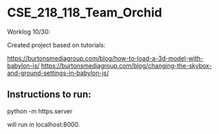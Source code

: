 # CSE_218_118_Team_Orchid

Worklog 10/30:

Created project based on tutorials:

 https://burtonsmediagroup.com/blog/how-to-load-a-3d-model-with-babylon-js/
 https://burtonsmediagroup.com/blog/changing-the-skybox-and-ground-settings-in-babylon-js/

## Instructions to run:

python -m https.server

will run in localhost:8000.
